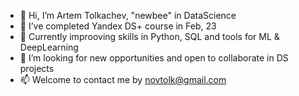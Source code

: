 - 👋 Hi, I’m Artem Tolkachev, "newbee" in DataScience
- 👀 I’ve completed Yandex DS+ course in Feb, 23
- 🌱 Currently improoving skills in Python, SQL and tools for ML & DeepLearning
- 💞️ I’m looking for new opportunities and open to collaborate in DS projects
- 📫 Welcome to contact me by novtolk@gmail.com

<!---
ArtemTolk/ArtemTolk is a ✨ special ✨ repository because its `README.md` (this file) appears on your GitHub profile.
You can click the Preview link to take a look at your changes.
--->
